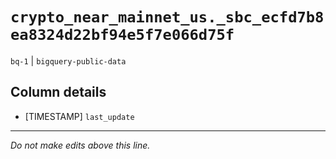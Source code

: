 # `crypto_near_mainnet_us._sbc_ecfd7b8ea8324d22bf94e5f7e066d75f`
`bq-1` | `bigquery-public-data`

## Column details
* [TIMESTAMP] `last_update`

-------------------------------------------------------------------------------
*Do not make edits above this line.*
